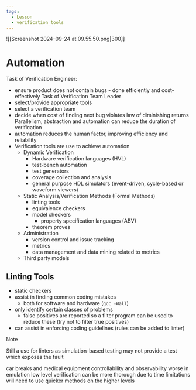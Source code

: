 ```yaml
---
tags:
  - Lesson
  - verification_tools
---
```

![[Screenshot 2024-09-24 at 09.55.50.png|300]]
# Automation
Task of Verification Engineer:
- ensure product does not contain bugs - done efficiently and cost-effectively
Task of Verification Team Leader
- select/provide appropriate tools
- select a verification team
- decide when cost of finding next bug violates law of diminishing returns
Parallelism, abstraction and automation can reduce the duration of verification
- automation reduces the human factor, improving efficiency and reliability
- Verification tools are use to achieve automation
	- Dynamic Verification
		- Hardware verification languages (HVL)
		- test-bench automation
		- test generators
		- coverage collection and analysis
		- general purpose HDL simulators (event-driven, cycle-based or waveform viewers)
	- Static Analysis/Verification Methods (Formal Methods)
		- linting tools
		- equivalence checkers
		- model checkers
			- property specification languages (ABV)
		- theorem proves
	- Administration
		- version control and issue tracking
		- metrics
		- data management and data mining related to metrics
	- Third party models
## Linting Tools
- static checkers
- assist in finding common coding mistakes
	- both for software and hardware (`gcc -Wall`)
- only identify certain classes of problems
	- false positives are reported so a filter program can be used to reduce these (try not to filter true positives)
- can assist in enforcing coding guidelines (rules can be added to linter)
>[!note] 
Still a use for linters as simulation-based testing may not provide a test which exposes the fault

car breaks and medical equipment 
controllability and observability worse in emulation
low level verification can be more thorough due to time limitations will need to use quicker methods on the higher levels